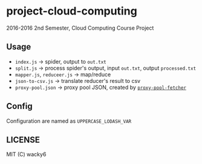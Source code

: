 project-cloud-computing
===
2016-2016 2nd Semester, Cloud Computing Course Project

## Usage
* `index.js` -> spider, output to `out.txt`
* `split.js` -> process spider's output, input `out.txt`, output `processed.txt`
* `mapper.js`, `reduceer.js` -> map/reduce
* `json-to-csv.js` -> translate reducer's result to csv
* `proxy-pool.json` -> proxy pool JSON, created by [`proxy-pool-fetcher`](https://github.com/wacky6/proxy-pool-fetcher)



## Config
Configuration are named as `UPPERCASE_LODASH_VAR`



## LICENSE
MIT (C) wacky6
